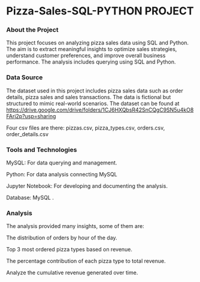 # Pizza-Sales-SQL-PYTHON PROJECT

### About the Project
This project focuses on analyzing pizza sales data using SQL and Python. The aim is to extract meaningful insights to optimize sales strategies, understand customer preferences, and improve overall business performance. The analysis includes querying using SQL and Python.

### Data Source
The dataset used in this project includes pizza sales data such as order details, pizza sales and sales transactions. The data is fictional but structured to mimic real-world scenarios. The dataset can be found at https://drive.google.com/drive/folders/1CJ6HXQbsR42SnCQgC9SN5u4kO8FArj2p?usp=sharing

Four csv files are there: pizzas.csv, pizza_types.csv, orders.csv, order_details.csv

### Tools and Technologies
MySQL: For data querying and management.

Python: For data analysis connecting MySQL

Jupyter Notebook: For developing and documenting the analysis.

Database: MySQL .

### Analysis 
The analysis provided many insights, some of them are:

The distribution of orders by hour of the day.

Top 3 most ordered pizza types based on revenue.

The percentage contribution of each pizza type to total revenue.

Analyze the cumulative revenue generated over time.
